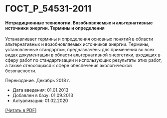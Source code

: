 # ГОСТ_Р_54531-2011

#### Нетрадиционные технологии. Возобновляемые и альтернативные источники энергии. Термины и определения

Устанавливает термины и определения основных понятий в области альтернативных и возобновляемых источников энергии. Термины, установленные стандартом, предназначены для применения во всех видах документации в области альтернативной энергетики, входящих в сферу работ по стандартизации и использующих результаты этих работ, а также относящихся к сфере обеспечения экологической безопасности.

Переиздание. Декабрь 2018 г.

- Дата введения: 01.01.2013
- Добавлен в базу: 01.09.2013
- Актуализация: 01.02.2020

<a href="https://standartgost.ru/g/ГОСТ_Р_54531-2011.pdf">[Читать в PDF]</a>